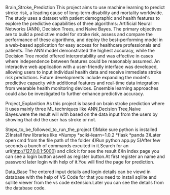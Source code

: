 Brain_Stroke_Prediction
This project aims to use machine learning to predict stroke risk, a leading cause of long-term disability and mortality worldwide. The study uses a dataset with patient demographic and health features to explore the predictive capabilities of three algorithms: Artificial Neural Networks (ANN), Decision Trees, and Naive Bayes. The primary objectives are to build a predictive model for stroke risk, assess and compare the performance of these algorithms, and deploy the best-performing model in a web-based application for easy access for healthcare professionals and patients. The ANN model demonstrated the highest accuracy, while the Decision Tree model offered interpretability and was effective in cases where independence between features could be reasonably assumed. An interactive web application with a user-friendly interface was developed, allowing users to input individual health data and receive immediate stroke risk predictions. Future developments include expanding the model's predictive capacity with additional features and real-time data integration from wearable health monitoring devices. Ensemble learning approaches could also be investigated to further enhance predictive accuracy.

Project_Explanition
As this project is based on brain stroke prediction where it uses mainly three ML techniques like ANN,Decision Tree,Naive Bayes.were the result will with based on the data input from the users by showing that did the user has stroke or not.

Steps_to_be_followed_to_run_the_project
1)Make sure python is installed 2)Install few libraries like *Numpy *sciki-learn=1.0.2 *flask *panda 3)Later open cmd from the file path of the folder 4)Run python app.py 5)After few seconds a bunch of commands excuited in it.Search for an url(http://127.0.0.1:5000) and click it for see the result 6)In index page you can see a login button aswell as register button.At first register an name and password later login with help of it.You will find the page for prediction.

Data_Base
The entered input details and login details can be viewd in database with the help of VS Code for that you need to install sqllite and sqllite viewer from the vs code extension.Later you can see the details from the database code.

